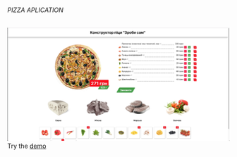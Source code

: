 ###### PIZZA APLICATION

![alt text](./preview.jpg) 
Try the <a href="https://notmasterpiece.github.io/Pizza/" target="_blank">demo</a>


